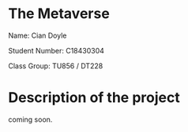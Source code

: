 # The Metaverse

Name: Cian Doyle

Student Number: C18430304

Class Group: TU856 / DT228

# Description of the project
coming soon.
